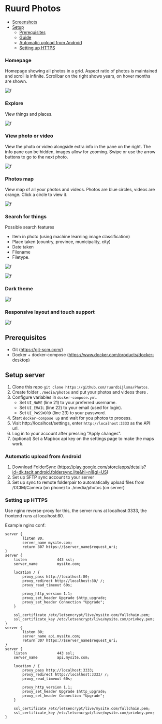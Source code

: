 # Ruurd Photos

* [Screenshots](https://github.com/RuurdBijlsma/Photos#homepage)
* [Setup](https://github.com/RuurdBijlsma/Photos#prerequisites)
   * [Prerequisites](https://github.com/RuurdBijlsma/Photos#prerequisites)
   * [Guide](https://github.com/RuurdBijlsma/Photos#setup-server)
   * [Automatic upload from Android](https://github.com/RuurdBijlsma/Photos#automatic-upload-from-android)
   * [Setting up HTTPS](https://github.com/RuurdBijlsma/Photos#setting-up-https)

### Homepage

Homepage showing all photos in a grid. Aspect ratio of photos is maintained and scroll is infinite. Scrollbar on the
right shows years, on hover months are shown.

![f](https://github.com/ruurdbijlsma/Photos/blob/master/.gh/home-light.png?raw=true)

### Explore

View things and places.

![f](https://github.com/ruurdbijlsma/Photos/blob/master/.gh/explore.png?raw=true)

### View photo or video

View the photo or video alongside extra info in the pane on the right. The info pane can be hidden, images allow for
zooming. Swipe or use the arrow buttons to go to the next photo.

![f](https://github.com/ruurdbijlsma/Photos/blob/master/.gh/image-view.png?raw=true)

### Photos map

View map of all your photos and videos. Photos are blue circles, videos are orange. Click a circle to view it.

![f](https://github.com/ruurdbijlsma/Photos/blob/master/.gh/map.png?raw=true)

### Search for things

Possible search features

* Item in photo (using machine learning image classification)
* Place taken (country, province, municipality, city)
* Date taken
* Filename
* Filetype.

![f](https://github.com/ruurdbijlsma/Photos/blob/master/.gh/thing-search.png?raw=true)

![f](https://github.com/ruurdbijlsma/Photos/blob/master/.gh/place-search.png?raw=true)

### Dark theme

![f](https://github.com/ruurdbijlsma/Photos/blob/master/.gh/home-dark.png?raw=true)

### Responsive layout and touch support

![f](https://github.com/ruurdbijlsma/Photos/blob/master/.gh/mobile.png?raw=true)

## Prerequisites

* Git (https://git-scm.com/)
* Docker + docker-compose (https://www.docker.com/products/docker-desktop)

## Setup server

1. Clone this repo `git clone https://github.com/ruurdbijlsma/Photos`.
2. Create folder `./media/photos` and put your photos and videos there .
3. Configure variables in `docker-compose.yml`.
    * Set `UI_NAME` (line 21) to your preferred username.
    * Set `UI_EMAIL` (line 22) to your email (used for login).
    * Set `UI_PASSWORD` (line 23) to your password.
4. Start `docker-compose up` and wait for you photos to process.
5. Visit http://localhost/settings, enter `http://localhost:3333` as the API url.
6. Log in to your account after pressing "Apply changes".
7. (optional) Set a Mapbox api key on the settings page to make the maps work.

### Automatic upload from Android

1. Download FolderSync (https://play.google.com/store/apps/details?id=dk.tacit.android.foldersync.lite&hl=nl&gl=US)
2. Set up SFTP sync account to your server
3. Set up sync to remote folderpair to automatically upload files from /DCIM/Camera (on phone) to ./media/photos (on server)

### Setting up HTTPS

Use nginx reverse-proxy for this, the server runs at localhost:3333, the frontend runs at localhost:80.

Example nginx conf:

```
server {
        listen 80;
        server_name mysite.com;
        return 307 https://$server_name$request_uri;
}
server {
    listen              443 ssl;
    server_name         mysite.com;

    location / {
        proxy_pass http://localhost:80;
        proxy_redirect http://localhost:80/ /;
        proxy_read_timeout 60s;

        proxy_http_version 1.1;
        proxy_set_header Upgrade $http_upgrade;
        proxy_set_header Connection "Upgrade";
    }

    ssl_certificate /etc/letsencrypt/live/mysite.com/fullchain.pem;
    ssl_certificate_key /etc/letsencrypt/live/mysite.com/privkey.pem;
}
server {
        listen 80;
        server_name api.mysite.com;
        return 307 https://$server_name$request_uri;
}
server {
    listen              443 ssl;
    server_name         api.mysite.com;

    location / {
        proxy_pass http://localhost:3333;
        proxy_redirect http://localhost:3333/ /;
        proxy_read_timeout 60s;

        proxy_http_version 1.1;
        proxy_set_header Upgrade $http_upgrade;
        proxy_set_header Connection "Upgrade";
    }

    ssl_certificate /etc/letsencrypt/live/mysite.com/fullchain.pem;
    ssl_certificate_key /etc/letsencrypt/live/mysite.com/privkey.pem;
}
```
